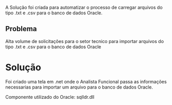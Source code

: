 
A Solução foi criada para automatizar o processo de carregar arquivos do tipo .txt e .csv para o banco de dados Oracle. 

## Problema
Alta volume de solicitações para o setor tecnico para importar arquivos do tipo .txt e .csv para o banco de dados Oracle

# Solução 
Foi criado uma tela em .net onde o Analista Funcional passa as informações necessarias para importar um arquivo para o banco 
de dados Oracle.

Componente utilizado do Oracle: sqlldr.dll 
